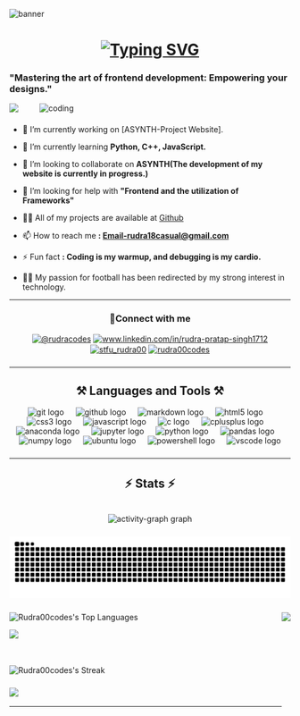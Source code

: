 ![banner](https://github.com/user-attachments/assets/60a20d27-52af-4abb-88ba-d9b9e0477629)
<h1 align="center">
<a href="https://git.io/typing-svg"><img src="https://readme-typing-svg.herokuapp.com?font=Sometype+Mono&weight=900&size=40&pause=1000&color=F7BF30&center=true&vCenter=true&random=false&width=435&lines=Hi+there!🤝+;I'm++RUDRA!😃" alt="Typing SVG" /></a>
</h1>
<h3 align="centre">"Mastering the art of frontend development: Empowering your designs."</h3>
<img align="right" alt="coding" width="450" src=https://media.tenor.com/UttC4AITYR4AAAAd/full-stack-developer.gif">

<img align="left" src="https://profile-counter.glitch.me/Rudra00codes/count.svg?"  />

###

<br>

- 🔭 I’m currently working on [ASYNTH-Project Website].

- 🌱 I’m currently learning **Python, C++, JavaScript.**

- 👯 I’m looking to collaborate on **ASYNTH(The development of my website is currently in progress.)**

- 🤝 I’m looking for help with **"Frontend and the utilization of Frameworks"**

- 👨‍💻 All of my projects are available at [Github](Github)

- 📫 How to reach me **: Email-rudra18casual@gmail.com**

- ⚡ Fun fact **: Coding is my warmup, and debugging is my cardio.**<br>

- 👨‍💻 My passion for football has been redirected by my strong interest in technology.

<hr>
 
<h3 align="center"> 🔗Connect with me </h3>
<p align="center">
<a href="https://www.hackerrank.com/@rudracodes" target="blank"><img align="center" src="https://raw.githubusercontent.com/rahuldkjain/github-profile-readme-generator/master/src/images/icons/Social/hackerrank.svg" alt="@rudracodes" height="40" width="50" /></a>
<a href="https://linkedin.com/in/www.linkedin.com/in/rudra-pratap-singh1712" target="blank"><img align="center" src="https://raw.githubusercontent.com/rahuldkjain/github-profile-readme-generator/master/src/images/icons/Social/linked-in-alt.svg" alt="www.linkedin.com/in/rudra-pratap-singh1712" height="30" width="40" /></a>
<a href="https://instagram.com/passionate_pencil00" target="blank"><img align="center" src="https://raw.githubusercontent.com/rahuldkjain/github-profile-readme-generator/master/src/images/icons/Social/instagram.svg" alt="stfu_rudra00" height="30" width="40" /></a>
<a href="https://auth.geeksforgeeks.org/user/rudra00codes" target="blank"><img align="center" src="https://raw.githubusercontent.com/rahuldkjain/github-profile-readme-generator/master/src/images/icons/Social/geeks-for-geeks.svg" alt="rudra00codes" height="30" width="40" /></a>
</p>


###
<hr>


<h2 align="center"> ⚒️ Languages and Tools ⚒️</h2>

<div align="center">
  <img src="https://skillicons.dev/icons?i=git" height="35" alt="git logo"  />
  <img width="13" />
  <img src="https://skillicons.dev/icons?i=github" height="35" alt="github logo"  />
  <img width="13" />
  <img src="https://skillicons.dev/icons?i=md" height="35" alt="markdown logo"  />
  <img width="13" />
  <img src="https://skillicons.dev/icons?i=html" height="35" alt="html5 logo"  />
  <img width="13" />
  <img src="https://skillicons.dev/icons?i=css" height="35" alt="css3 logo"  />
  <img width="13" />
  <img src="https://skillicons.dev/icons?i=js" height="35" alt="javascript logo"  />
  <img width="13" />
  <img src="https://skillicons.dev/icons?i=c" height="35" alt="c logo"  />
  <img width="13" />
  <img src="https://skillicons.dev/icons?i=cpp" height="35" alt="cplusplus logo"  />
  <img width="13" />
  <img src="https://cdn.jsdelivr.net/gh/devicons/devicon/icons/anaconda/anaconda-original.svg" height="35" alt="anaconda logo"  />
  <img width="13" />
  <img src="https://cdn.jsdelivr.net/gh/devicons/devicon/icons/jupyter/jupyter-original.svg" height="35" alt="jupyter logo"  />
  <img width="13" />
  <img src="https://skillicons.dev/icons?i=py" height="35" alt="python logo"  />
  <img width="13" />
  <img src="https://cdn.jsdelivr.net/gh/devicons/devicon/icons/pandas/pandas-original.svg" height="35" alt="pandas logo"  />
  <img width="13" />
  <img src="https://cdn.jsdelivr.net/gh/devicons/devicon/icons/numpy/numpy-original.svg" height="35" alt="numpy logo"  />
  <img width="13" />
  <img src="https://cdn.simpleicons.org/ubuntu/E95420" height="35" alt="ubuntu logo"  />
  <img width="13" />
  <img src="https://skillicons.dev/icons?i=powershell" height="35" alt="powershell logo"  />
  <img width="13" />
  <img src="https://skillicons.dev/icons?i=vscode" height="35" alt="vscode logo"  />
</div>

###


<hr/>

<h2 align="center">⚡ Stats ⚡</h2>
<br>

<div align="center">
  <img src="https://github-readme-activity-graph.vercel.app/graph?username=Rudra00codes&radius=100&theme=high-contrast&area=true&order=5&hide_border=false&hide_title=false&custom_title=Contribution%20Graph" height="350" alt="activity-graph graph"  />
</div>

###

<img src="https://raw.githubusercontent.com/Rudra00codes/Rudra00codes/output/snake.svg" alt="Snake animation" />

###

<img align=right height="550" src="https://www.notion.so/image/https%3A%2F%2Fi.pinimg.com%2Foriginals%2F06%2F99%2Ffc%2F0699fc31e59fbf17b69565b4c132cb9f.gif?table=block&id=99bd6d8f-7bfa-4a45-bf31-16ec4f55c793&spaceId=c600af6c-6ddf-4e04-926f-47aef5e89aa6&userId=13f1ec50-1356-4cf6-8b33-a84293465580&cache=v2"  />

![Rudra00codes's Top Languages](https://github-readme-stats.vercel.app/api/top-langs/?username=Rudra00codes&theme=vision-friendly-dark&show_icons=true&hide_border=true&layout=compact)
<div align=left>

![](http://github-profile-summary-cards.vercel.app/api/cards/stats?username=Rudra00codes&theme=vision_friendly_dark)

<br>

![Rudra00codes's Streak](https://github-readme-streak-stats.herokuapp.com/?user=Rudra00codes&theme=vision-friendly-dark&hide_border=true)
</div>

###
<div align=left height="650">
 
![](http://github-profile-summary-cards.vercel.app/api/cards/profile-details?username=Rudra00codes&theme=vision_friendly_dark)
</div>
<hr/>

